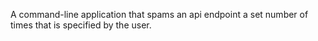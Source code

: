 A command-line application that spams an api endpoint a set number of times that is specified by the user.